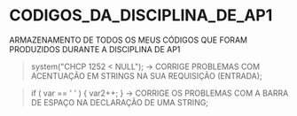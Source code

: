 # CODIGOS_DA_DISCIPLINA_DE_AP1
ARMAZENAMENTO DE TODOS OS MEUS CÓDIGOS QUE FORAM PRODUZIDOS DURANTE A DISCIPLINA DE AP1

> system("CHCP 1252 < NULL");          -> CORRIGE PROBLEMAS COM ACENTUAÇÃO EM STRINGS NA SUA REQUISIÇÃO (ENTRADA);

> if ( var == ' ' ) { var2++; } -> CORRIGE OS PROBLEMAS COM A BARRA DE ESPAÇO NA DECLARAÇÃO DE UMA STRING;
